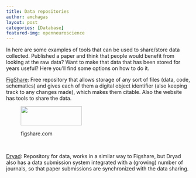 ```yaml
---
title: Data repositories
author: amchagas
layout: post
categories: [Database]
featured-img: openneuroscience
---
```

In here are some examples of tools that can be used to share/store data collected. Published a paper and think that people would benefit from looking at the raw data? Want to make that data that has been stored for years useful? Here you&#8217;ll find some options on how to do it.

[FigShare](http://figshare.com/about): Free repository that allows storage of any sort of files (data, code, schematics) and gives each of them a digital object identifier (also keeping track to any changes made), which makes them citable. Also the website has tools to share the data.<figure id="attachment_1270" style="width: 167px" class="wp-caption aligncenter">

<img class="wp-image-1270 size-full" src="https://i1.wp.com/openeuroscience.com/wp-content/uploads/2014/07/full-logo.png?resize=167%2C52" width="167" height="52" data-recalc-dims="1" /><figcaption class="wp-caption-text">figshare.com</figcaption></figure>

&nbsp;

[Dryad](http://datadryad.org/): Repository for data, works in a similar way to Figshare, but Dryad also has a data submission system integrated with a (growing) number of journals, so that paper submissions are synchronized with the data sharing.

&nbsp;

&nbsp;
